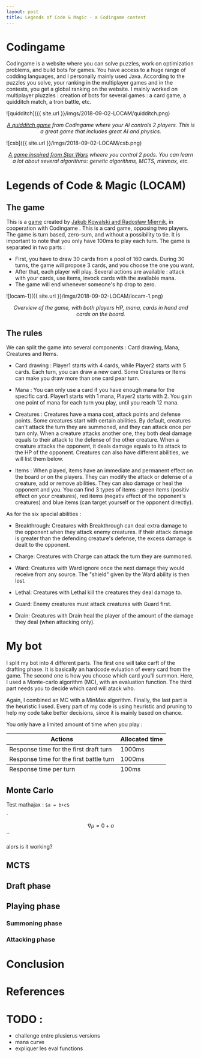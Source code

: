 ```yaml
---
layout: post
title: Legends of Code & Magic - a Codingame contest
---
```


<!-- Global site tag (gtag.js) - Google Analytics -->
<script async src="https://www.googletagmanager.com/gtag/js?id=UA-145347384-1"></script>
<script>
  window.dataLayer = window.dataLayer || [];
  function gtag(){dataLayer.push(arguments);}
  gtag('js', new Date());

  gtag('config', 'UA-145347384-1');
</script>

<style TYPE="text/css">
code.has-jax {font: inherit; font-size: 100%; background: inherit; border: inherit;}
</style>
<script type="text/x-mathjax-config">
MathJax.Hub.Config({
    tex2jax: {
        inlineMath: [['$','$'], ['\\(','\\)']],
        skipTags: ['script', 'noscript', 'style', 'textarea', 'pre'] // removed 'code' entry
    }
});
MathJax.Hub.Queue(function() {
    var all = MathJax.Hub.getAllJax(), i;
    for(i = 0; i < all.length; i += 1) {
        all[i].SourceElement().parentNode.className += ' has-jax';
    }
});
</script>
<script type="text/javascript" src="https://cdnjs.cloudflare.com/ajax/libs/mathjax/2.7.4/MathJax.js?config=TeX-AMS_HTML-full"></script>

# Codingame

Codingame is a website where you can solve puzzles, work on optimization problems, and build bots for games. You have access to a huge range of codding languages, and I personally mainly used Java. According to the puzzles you solve, your ranking in the multiplayer games and in the contests, you get a global ranking on the website. I mainly worked on multiplayer pluzzles : creation of bots for several games : a card game, a quidditch match, a tron battle, etc.

![quidditch]({{ site.url }}/imgs/2018-09-02-LOCAM/quidditch.png)

<center>
<em>
<a href="https://www.codingame.com/multiplayer/bot-programming/fantastic-bits">A quidditch game</a> from Codingame where your AI controls 2 players. This is a great game that includes great AI and physics.
 </em>
 </center>

 ![csb]({{ site.url }}/imgs/2018-09-02-LOCAM/csb.png)

 <center>
 <em>
<a href="https://www.codingame.com/multiplayer/bot-programming/coders-strike-back">A game inspired from Star Wars</a> wheere you control 2 pods. You can learn a lot about several algorithms: genetic algorithms, MCTS, minmax, etc.
  </em>
  </center>

# Legends of Code & Magic (LOCAM)

## The game

This is a [game](https://www.codingame.com/multiplayer/bot-programming/legends-of-code-magic) created by [Jakub Kowalski and Radosław Miernik](https://jakubkowalski.tech/Projects/LOCM/), in cooperation with Codingame . This is a card game, opposing two players. The game is turn based, zero-sum, and without a possibility to tie. It is important to note that you only have 100ms to play each turn. The game is separated in two parts :

* First, you have to draw 30 cards from a pool of 160 cards. During 30 turns, the game will propose 3 cards, and you choose the one you want.
* After that, each player will play. Several actions are available : attack with your cards, use items, invock cards with the available mana.
* The game will end whenever someone's hp drop to zero.

![locam-1]({{ site.url }}/imgs/2018-09-02-LOCAM/locam-1.png)

<center>
<em>
Overview of the game, with both players HP, mana, cards in hand and cards on the board.
</em>
</center>

## The rules

We can split the game into several components : Card drawing, Mana, Creatures and Items.

* Card drawing : Player1 starts with 4 cards, while Player2 starts with 5 cards. Each turn, you can draw a new card. Some Creatures or Items can make you draw more than one card pear turn.

* Mana : You can only use a card if you have enough mana for the specific card. Player1 starts with 1 mana, Player2 starts with 2. You gain one point of mana for each turn you play, until you reach 12 mana.

* Creatures : Creatures have a mana cost, attack points and defense points. Some creatures start with certain abilities. By default, creatures can't attack the turn they are summoned, and they can attack once per turn only. When a creature attacks another one, they both deal damage equals to their attack to the defense of the other creature. When a creature attacks the opponent, it deals damage equals to its attack to the HP of the opponent. Creatures can also have different abilities, we will list them below.

* Items : When played, items have an immediate and permanent effect on the board or on the players. They can modify the attack or defense of a creature, add or remove abilities. They can also damage or heal the opponent and you. You can find 3 types of items : green items (positiv effect on your creatures), red items (negativ effect of the opponent's creatures) and blue items (can target yourself or the opponent directly).

As for the six special abilities :

* Breakthrough: Creatures with Breakthrough can deal extra damage to the opponent when they attack enemy creatures. If their attack damage is greater than the defending creature's defense, the excess damage is dealt to the opponent.

* Charge: Creatures with Charge can attack the turn they are summoned.

* Ward: Creatures with Ward ignore once the next damage they would receive from any source. The "shield" given by the Ward ability is then lost.

* Lethal: Creatures with Lethal kill the creatures they deal damage to.

* Guard: Enemy creatures must attack creatures with Guard first.

* Drain: Creatures with Drain heal the player of the amount of the damage they deal (when attacking only).

# My bot

I split my bot into 4 different parts. The first one will take carft of the drafting phase. It is basically an hardcode evluation of every card from the game. The second one is how you choose which card you'll summon. Here, I used a Monte-carlo algorithm (MC), with an evaluation function. The third part needs you to decide which card will atack who.

Again, I combined an MC with a MinMax algorithm. Finally, the last part is the heuristic I used. Every part of my code is using heuristic and pruning to help my code take better decisions, since it is mainly based on chance.

You only have a limited amount of time when you play :

<table>
  <thead>
    <tr>
      <th>Actions</th>
      <th>Allocated time</th>
    </tr>
  </thead>
  <tfoot>
    <tr>
    <td>Response time per turn</td>
    <td> 100ms </td>
    </tr>
  </tfoot>
  <tbody>
  <tr>
    <td>Response time for the first draft turn</td>
    <td>1000ms</td>
  </tr>
    <tr>
      <td>Response time for the first battle turn</td>
      <td>1000ms</td>
    </tr>
  </tbody>
</table>

## Monte Carlo

Test mathajax : `$a = b+c$`

`$$ \nabla \mu = 0+a $$``

alors is it working?

## MCTS

## Draft phase

## Playing phase

### Summoning phase

### Attacking phase

# Conclusion

# References

# TODO :

* challenge entre plusierus versions
* mana curve
* expliquer les eval functions
